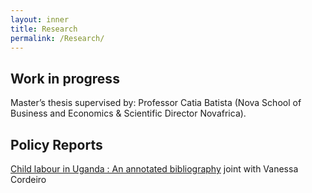 ```yaml
---
layout: inner
title: Research
permalink: /Research/
---
```


 ## Work in progress
 Master’s thesis supervised by: Professor Catia Batista (Nova School of Business and Economics & Scientific Director Novafrica).
  
## Policy Reports

[Child labour in Uganda : An annotated bibliography](/Uganda-1.pdf) joint with Vanessa Cordeiro


